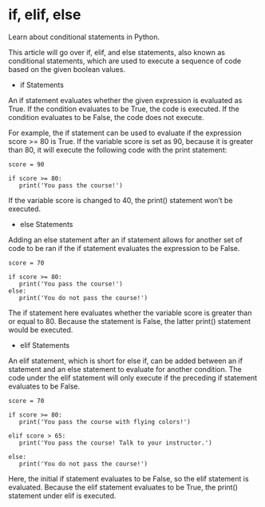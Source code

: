 # if, elif, else

Learn about conditional statements in Python.

This article will go over if, elif, and else statements, also known as conditional statements, which are used to execute a sequence of code based on the given boolean values.
* if Statements

An if statement evaluates whether the given expression is evaluated as True. If the condition evaluates to be True, the code is executed. If the condition evaluates to be False, the code does not execute.

For example, the if statement can be used to evaluate if the expression score >= 80 is True. If the variable score is set as 90, because it is greater than 80, it will execute the following code with the print statement:
````
score = 90
 
if score >= 80:
   print('You pass the course!')
````
If the variable score is changed to 40, the print() statement won’t be executed.

* else Statements

Adding an else statement after an if statement allows for another set of code to be ran if the if statement evaluates the expression to be False.
````
score = 70
 
if score >= 80:
   print('You pass the course!') 
else:
   print('You do not pass the course!')
````
The if statement here evaluates whether the variable score is greater than or equal to 80. Because the statement is False, the latter print() statement would be executed.
* elif Statements

An elif statement, which is short for else if, can be added between an if statement and an else statement to evaluate for another condition. The code under the elif statement will only execute if the preceding if statement evaluates to be False.
````
score = 70
 
if score >= 80:
   print('You pass the course with flying colors!')
 
elif score > 65:
   print('You pass the course! Talk to your instructor.')
 
else:
   print('You do not pass the course!')
````
Here, the initial if statement evaluates to be False, so the elif statement is evaluated. Because the elif statement evaluates to be True, the print() statement under elif is executed. 
